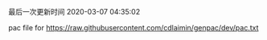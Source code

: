 最后一次更新时间 2020-03-07 04:35:02
	
pac file for https://raw.githubusercontent.com/cdlaimin/genpac/dev/pac.txt

